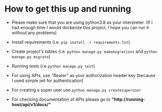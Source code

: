 # How to get this up and running

- Please make sure that you are using python3.8 as your interpreter. (If I had enough time I would dockerize this 
project. I hope you can run it without any problems)

- Install requirements (i.e. ```pip install -r requirements.txt```)

- Create project's tables (i.e. ```python manage.py makemigrations``` and ```python manage.py migrate```)

- Running tests (i.e ```python manage.py test```)

- For using APIs, use "Bearer" as your authorization header key (because I used simple jwt for authentication)

- For creating a super user use ```python manage.py createsuperuser```

- For checking documentation of APIs please go to <b>"http://running-host/api/v1/docs/"</b>
